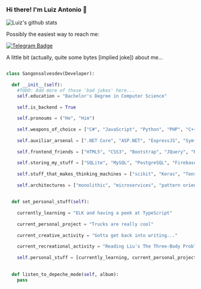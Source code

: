 ### Hi there! I'm Luiz Antonio 👋

<!--[![trophy](https://github-profile-trophy.vercel.app/?username=sangonsalvesdev)](https://github.com/ryo-ma/github-profile-trophy)-->

![Luiz's github stats](https://github-readme-stats.vercel.app/api?username=sangonsalvesdev&count_private=false&show_icons=true&theme=tokyonight&hide_border=true&hide=stars&hide_title=true)
 
<!--![Top Langs](https://github-readme-stats.vercel.app/api/top-langs/?username=sangonsalvesdev&layout=compact&theme=synthwave)-->

Possibly the easiest way to reach me: 

[![Telegram Badge](https://img.shields.io/badge/-@sangonsalvesdev-0088CC?style=for-the-badge&logo=Telegram&logoColor=white)](https://t.me/sangonsalvesdev "Contact on Telegram") 

A little bit (actually, quite some bytes [implied joke]) about me...

```python

class Sangonsalvesdev(Developer):
  
  def __init__(self):
    #TODO: Add more of those 'bad jokes' here...
    self.education = "Bachelor's Degree in Computer Science"
    
    self.is_backend = True
    
    self.pronoums = ("He", "Him")
    
    self.weapons_of_choice = ["C#", "JavaScript", "Python", "PHP", "C++", "Go"] #Quicknote: Possible new additions in the future...
    
    self.auxiliar_arsenal = [".NET Core", "ASP.NET", "ExpressJS", "Symfony", "Flask", "Django", "Laravel", "TKinter", "Electron", "STL"]
    
    self.frontend_friends = ["HTML5", "CSS3", "Bootstrap", "JQuery", "React", "React Native", "Redux", "Bulma CSS"]
    
    self.storing_my_stuff = ["SQLite", "MySQL", "PostgreSQL", "Firebase", "MongoDB"]
    
    self.stuff_that_makes_thinking_machines = ["scikit", "Keras", "Tensorflow", "ML.NET", "Weka"]
    
    self.architectures = ["monolithic", "microservices", "pattern oriented"]
 
  
  def set_personal_stuff(self):
    
    currently_learning = "ELK and having a peek at TypeScript"
    
    current_personal_project = "Trucks are really cool"
    
    current_creative_activity = "Gotta get back into writing..."
    
    current_recreational_activity = "Reading Liu's The Three-Body Problem"
    
    self.personal_stuff = [currently_learning, current_personal_project, current_creative_activity, current_recreational_activity]
  
  
  def listen_to_depeche_mode(self, album):
    pass

```

<!--
**PirateKaiju/PirateKaiju** is a ✨ _special_ ✨ repository because its `README.md` (this file) appears on your GitHub profile.

Here are some ideas to get you started:

- 🔭 I’m currently working on ...
- 🌱 I’m currently learning ...
- 👯 I’m looking to collaborate on ...
- 🤔 I’m looking for help with ...
- 💬 Ask me about ...
- 📫 How to reach me: ...
- 😄 Pronouns: ...
- ⚡ Fun fact: ...
-->
